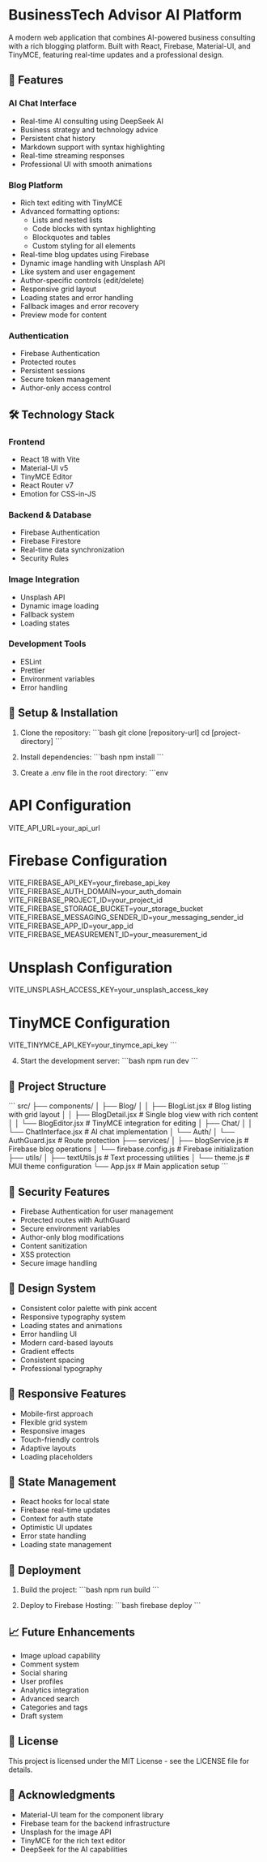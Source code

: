# BusinessTech Advisor AI Platform

A modern web application that combines AI-powered business consulting with a rich blogging platform. Built with React, Firebase, Material-UI, and TinyMCE, featuring real-time updates and a professional design.

## 🚀 Features

### AI Chat Interface
- Real-time AI consulting using DeepSeek AI
- Business strategy and technology advice
- Persistent chat history
- Markdown support with syntax highlighting
- Real-time streaming responses
- Professional UI with smooth animations

### Blog Platform
- Rich text editing with TinyMCE
- Advanced formatting options:
  - Lists and nested lists
  - Code blocks with syntax highlighting
  - Blockquotes and tables
  - Custom styling for all elements
- Real-time blog updates using Firebase
- Dynamic image handling with Unsplash API
- Like system and user engagement
- Author-specific controls (edit/delete)
- Responsive grid layout
- Loading states and error handling
- Fallback images and error recovery
- Preview mode for content

### Authentication
- Firebase Authentication
- Protected routes
- Persistent sessions
- Secure token management
- Author-only access control

## 🛠 Technology Stack

### Frontend
- React 18 with Vite
- Material-UI v5
- TinyMCE Editor
- React Router v7
- Emotion for CSS-in-JS

### Backend & Database
- Firebase Authentication
- Firebase Firestore
- Real-time data synchronization
- Security Rules

### Image Integration
- Unsplash API
- Dynamic image loading
- Fallback system
- Loading states

### Development Tools
- ESLint
- Prettier
- Environment variables
- Error handling

## 🔧 Setup & Installation

1. Clone the repository:
\`\`\`bash
git clone [repository-url]
cd [project-directory]
\`\`\`

2. Install dependencies:
\`\`\`bash
npm install
\`\`\`

3. Create a .env file in the root directory:
\`\`\`env
# API Configuration
VITE_API_URL=your_api_url

# Firebase Configuration
VITE_FIREBASE_API_KEY=your_firebase_api_key
VITE_FIREBASE_AUTH_DOMAIN=your_auth_domain
VITE_FIREBASE_PROJECT_ID=your_project_id
VITE_FIREBASE_STORAGE_BUCKET=your_storage_bucket
VITE_FIREBASE_MESSAGING_SENDER_ID=your_messaging_sender_id
VITE_FIREBASE_APP_ID=your_app_id
VITE_FIREBASE_MEASUREMENT_ID=your_measurement_id

# Unsplash Configuration
VITE_UNSPLASH_ACCESS_KEY=your_unsplash_access_key

# TinyMCE Configuration
VITE_TINYMCE_API_KEY=your_tinymce_api_key
\`\`\`

4. Start the development server:
\`\`\`bash
npm run dev
\`\`\`

## 📁 Project Structure

\`\`\`
src/
├── components/
│   ├── Blog/
│   │   ├── BlogList.jsx      # Blog listing with grid layout
│   │   ├── BlogDetail.jsx    # Single blog view with rich content
│   │   └── BlogEditor.jsx    # TinyMCE integration for editing
│   ├── Chat/
│   │   └── ChatInterface.jsx # AI chat implementation
│   └── Auth/
│       └── AuthGuard.jsx     # Route protection
├── services/
│   ├── blogService.js        # Firebase blog operations
│   └── firebase.config.js    # Firebase initialization
├── utils/
│   ├── textUtils.js          # Text processing utilities
│   └── theme.js             # MUI theme configuration
└── App.jsx                   # Main application setup
\`\`\`

## 🔐 Security Features

- Firebase Authentication for user management
- Protected routes with AuthGuard
- Secure environment variables
- Author-only blog modifications
- Content sanitization
- XSS protection
- Secure image handling

## 🎨 Design System

- Consistent color palette with pink accent
- Responsive typography system
- Loading states and animations
- Error handling UI
- Modern card-based layouts
- Gradient effects
- Consistent spacing
- Professional typography

## 📱 Responsive Features

- Mobile-first approach
- Flexible grid system
- Responsive images
- Touch-friendly controls
- Adaptive layouts
- Loading placeholders

## 🔄 State Management

- React hooks for local state
- Firebase real-time updates
- Context for auth state
- Optimistic UI updates
- Error state handling
- Loading state management

## 🚀 Deployment

1. Build the project:
\`\`\`bash
npm run build
\`\`\`

2. Deploy to Firebase Hosting:
\`\`\`bash
firebase deploy
\`\`\`

## 📈 Future Enhancements

- Image upload capability
- Comment system
- Social sharing
- User profiles
- Analytics integration
- Advanced search
- Categories and tags
- Draft system

## 📄 License

This project is licensed under the MIT License - see the LICENSE file for details.

## 🙏 Acknowledgments

- Material-UI team for the component library
- Firebase team for the backend infrastructure
- Unsplash for the image API
- TinyMCE for the rich text editor
- DeepSeek for the AI capabilities
